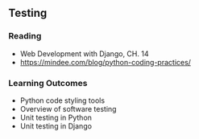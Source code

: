 ## Testing

### Reading

- Web Development with Django, CH. 14
- https://mindee.com/blog/python-coding-practices/

### Learning Outcomes

- Python code styling tools
- Overview of software testing
- Unit testing in Python
- Unit testing in Django